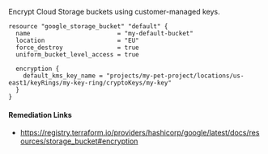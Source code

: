 
Encrypt Cloud Storage buckets using customer-managed keys.

```hcl
resource "google_storage_bucket" "default" {
  name                        = "my-default-bucket"
  location                    = "EU"
  force_destroy               = true
  uniform_bucket_level_access = true

  encryption {
    default_kms_key_name = "projects/my-pet-project/locations/us-east1/keyRings/my-key-ring/cryptoKeys/my-key"
  }
}
```

#### Remediation Links
 - https://registry.terraform.io/providers/hashicorp/google/latest/docs/resources/storage_bucket#encryption

